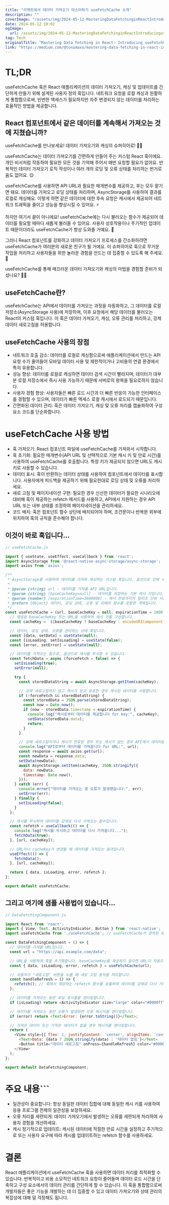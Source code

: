 ```yaml
---
title: "리액트에서 데이터 가져오기 마스터하기 useFetchCache 소개"
description: ""
coverImage: "/assets/img/2024-05-12-MasteringDataFetchinginReactIntroducinguseFetchCache_0.png"
date: 2024-05-12 19:02
ogImage: 
  url: /assets/img/2024-05-12-MasteringDataFetchinginReactIntroducinguseFetchCache_0.png
tag: Tech
originalTitle: "Mastering Data Fetching in React: Introducing useFetchCache"
link: "https://medium.com/@tonimaxx/mastering-data-fetching-in-react-introducing-usefetchcache-12954d09e8fb"
---
```



# TL;DR

useFetchCache 훅은 React 애플리케이션의 데이터 가져오기, 캐싱 및 업데이트를 간단하게 만들기 위해 설계된 사용자 정의 훅입니다. 네트워크 요청을 로컬 캐싱과 원활하게 통합함으로써, 빈번한 액세스가 필요하지만 자주 변경되지 않는 데이터를 처리하는 효율적인 방법을 제공합니다.

## React 컴포넌트에서 같은 데이터를 계속해서 가져오는 것에 지쳤습니까?

useFetchCache를 만나보세요! 데이터 가져오기와 캐싱의 슈퍼히어로! 🦸‍♂️



useFetchCache는 데이터 가져오기를 간편하게 만들어 주는 커스텀 React 훅이에요. 개인 비서처럼 작동하여 필요한 모든 것을 기억해 주어서 매번 요청할 필요가 없어요. 반복적인 데이터 가져오기 로직 작성이나 여러 개의 로딩 및 오류 상태를 처리하는 번거로움도 없어요. 😌

useFetchCache를 사용하면 API URL과 필요한 매개변수를 제공하고, 후는 모두 맡기면 돼요. 데이터를 가져오고 로딩 상태를 처리하며, AsyncStorage를 사용하여 결과를 로컬로 캐싱해요. 이렇게 하면 같은 데이터에 대한 후속 요청은 캐시에서 제공되어 네트워크 트래픽을 줄이고 성능을 향상시킬 수 있어요. ⚡

하지만 여기서 끝이 아니에요! useFetchCache에는 다시 불러오는 함수가 제공되어 데이터를 필요할 때마다 새롭게 불러올 수 있어요. 사용자 상호작용이나 주기적인 업데이트 때문이더라도 useFetchCache가 항상 도와줄 거예요. 🔄

그러니 React 컴포넌트를 강화하고 데이터 가져오기 프로세스를 간소화하려면 useFetchCache가 여러분의 새로운 친구가 될 거에요. 이 슈퍼히어로 훅으로 무거운 작업을 처리하고 사용자들을 위한 놀라운 경험을 만드는 데 집중할 수 있도록 해 주세요. 💯



useFetchCache를 통해 매끄러운 데이터 가져오기와 캐싱의 마법을 경험할 준비가 되셨나요? 🚀✨

## useFetchCache란?

useFetchCache는 API에서 데이터를 가져오는 과정을 자동화하고, 그 데이터를 로컬 저장소(AsyncStorage 사용)에 저장하며, 이후 요청에서 해당 데이터를 불러오는 React의 커스텀 훅입니다. 이 훅은 데이터 가져오기, 캐싱, 오류 관리를 처리하고, 강제 데이터 새로고침을 허용합니다.

## useFetchCache 사용의 장점



- 네트워크 호출 감소: 데이터를 로컬로 캐싱함으로써 애플리케이션에서 만드는 API 요청 수가 줄어들어 모바일 데이터 사용 및 제한적이거나 고비용의 연결 환경에서 특히 유용합니다.
- 성능 향상: 데이터를 로컬로 캐싱하면 데이터 검색 시간이 빨라지며, 데이터가 대부분 로컬 저장소에서 즉시 사용 가능하기 때문에 서버로의 왕복을 필요로하지 않습니다.
- 사용자 경험 향상: 사용자들은 빠른 로드 시간과 더 빠른 반응이 가능한 인터페이스를 경험할 수 있으며, 데이터가 빠른 액세스 로컬 캐시에서 로드되기 때문입니다.
- 간편화된 데이터 관리: 훅은 데이터 가져오기, 캐싱 및 오류 처리를 캡슐화하여 구성 요소 코드를 단순화합니다.

# useFetchCache 사용 방법

- 훅 가져오기: React 컴포넌트 파일에 useFetchCache를 가져와서 시작합니다.
- 훅 초기화: 필요한 매개변수(API URL 및 선택적으로 기본 캐시 키 및 만료 시간)를 사용하여 useFetchCache를 호출합니다. 특정 키가 제공되지 않으면 URL도 캐시 키로 사용할 수 있습니다.
- 데이터 표시: 훅이 반환하는 데이터 상태를 사용하여 컴포넌트에서 데이터를 표시합니다. 사용자에게 피드백을 제공하기 위해 필요한대로 로딩 상태 및 오류를 처리하세요.
- 새로 고침 및 페이지네이션 구현: 필요한 경우 신선한 데이터가 필요한 시나리오에 대비해 훅이 제공하는 refetch 메서드를 사용하고, API에서 지원하는 경우 API URL 또는 내부 상태를 조정하여 페이지네이션을 관리하세요.
- 코드 배치: 훅은 컴포넌트 함수 상단에 배치되어야 하며, 조건문이나 반복문 외부에 위치하여 훅의 규칙을 준수해야 합니다.

## 이것이 바로 훅입니다…



```js
// useFetchCache.js

import { useState, useEffect, useCallback } from 'react';
import AsyncStorage from '@react-native-async-storage/async-storage';
import axios from 'axios';

/**
 * AsyncStorage를 사용하여 데이터를 가져와 캐싱하는 커스텀 훅입니다. 옵션으로 강제 새로고침이 가능합니다.
 * 
 * @param {string} url - 데이터를 가져올 API URL입니다.
 * @param {string} [baseCacheKey=null] - 데이터를 저장하는 기본 캐시 키입니다. 제공되지 않으면 URL이 기본값으로 사용됩니다.
 * @param {number} [expirationTime=3600000] - 캐시 만료까지의 밀리초 단위 시간입니다 (기본값은 1시간).
 * @return {Object} 데이터, 로딩 상태, 오류 및 리페치 함수를 포함한 객체입니다.
 */
const useFetchCache = (url, baseCacheKey = null, expirationTime = 1000 * 60 * 60) => {
  // 제공된 baseCacheKey 또는 URL을 사용하여 캐시 키를 구성합니다.
  const cacheKey = `${baseCacheKey ? baseCacheKey : encodeURIComponent(url)}`;

  // 데이터, 로딩 상태, 오류를 관리하는 상태 훅입니다.
  const [data, setData] = useState(null);
  const [isLoading, setIsLoading] = useState(false);
  const [error, setError] = useState(null);

  // 데이터를 가져오는 함수로, 옵션으로 캐시를 무시할 수 있습니다.
  const fetchData = async (forceFetch = false) => {
    setIsLoading(true);
    setError(null);

    try {
      const storedDataString = await AsyncStorage.getItem(cacheKey);

      // 강제 새로고침하지 않고 캐시가 있고 유효한 경우 캐시된 데이터를 사용합니다.
      if (!forceFetch && storedDataString) {
        const storedData = JSON.parse(storedDataString);
        const now = Date.now();
        if (now - storedData.timestamp < expirationTime) {
          console.log("캐시로부터 데이터를 제공합니다 for key:", cacheKey);
          setData(storedData.data);
          return;
        }
      }

      // 강제 새로고침이거나 캐시가 만료된 경우 또는 캐시가 없는 경우 API에서 데이터를 가져옵니다.
      console.log("API로부터 데이터를 가져옵니다 for URL:", url);
      const response = await axios.get(url);
      const newData = response.data;
      setData(newData);
      await AsyncStorage.setItem(cacheKey, JSON.stringify({
        data: newData,
        timestamp: Date.now(),
      }));
    } catch (err) {
      console.error("데이터를 가져오는 중 오류가 발생했습니다:", err);
      setError(err);
    } finally {
      setIsLoading(false);
    }
  };

  // 캐시를 무시하여 데이터를 강제로 다시 가져오는 함수입니다.
  const refetch = useCallback(() => {
    console.log("캐시를 무시하고 데이터를 다시 가져옵니다...");
    fetchData(true);
  }, [url, cacheKey]);

  // URL이나 cacheKey가 변경될 때 데이터를 가져오는 효과입니다.
  useEffect(() => {
    fetchData();
  }, [url, cacheKey]);

  return { data, isLoading, error, refetch };
};

export default useFetchCache;
```

## 그리고 여기에 샘플 사용법이 있습니다...

```js
// DataFetchingComponent.js 

import React from 'react';
import { View, Text, ActivityIndicator, Button } from 'react-native';
import useFetchCache from './useFetchCache'; // useFetchCache가 정의된 파일로 올바르게 지정하세요.

const DataFetchingComponent = () => {
  // 데이터를 가져올 URL입니다.
  const url = "https://api.example.com/data";

  // URL을 사용하여 훅을 초기화합니다. baseCacheKey를 제공하지 않으면 URL이 자동으로 캐시 키로 사용됩니다.
  const { data, isLoading, error, refetch } = useFetchCache(url);

  // 사용자가 "새로고침" 버튼을 누를 때 새로 고침 동작을 처리합니다.
  const handleRefresh = () => {
    refetch(); // 훅에서 제공하는 refetch 함수를 호출하여 데이터를 강제로 다시 가져옵니다.
  };

  // 데이터를 가져오는 동안 로딩 표시줄을 렌더링합니다.
  if (isLoading) return <ActivityIndicator size="large" color="#0000ff" />;

  // 데이터를 가져오는 동안 오류가 발생하면 오류 메시지를 렌더링합니다.
  if (error) return <Text>Error: {error.toString()}</Text>;

  // 가져온 데이터 또는 가져온 데이터가 없을 경우 메시지를 렌더링합니다.
  return (
    <View style={{ flex: 1, justifyContent: 'center', alignItems: 'center' }}>
      <Text>Data: {data ? JSON.stringify(data) : '데이터 없음'}</Text>
      <Button title="데이터 새로고침" onPress={handleRefresh} color="#0000ff" />
    </View>
  );
};

export default DataFetchingComponent;
```

# 주요 내용```



- 일관성이 중요합니다: 항상 동일한 데이터 집합에 대해 동일한 캐시 키를 사용하여 응용 프로그램 전체의 일관성을 보장하세요.
- 오류 처리를 세련되게: 데이터 가져오기에서 발생하는 오류를 세련되게 처리하여 사용자 경험을 개선하세요.
- 캐시 정기적으로 업데이트: 캐시된 데이터에 적절한 만료 시간을 설정하고 주기적으로 또는 사용자 요구에 따라 캐시를 업데이트하는 refetch 함수를 사용하세요.

# 결론

React 애플리케이션에서 useFetchCache 훅을 사용하면 데이터 처리를 최적화할 수 있습니다. 반복적이고 비용 소모적인 네트워크 요청이 줄어들며 데이터 로드 시간을 단축하고 구성 요소에서의 데이터 관리를 간단하게 할 수 있습니다. 이 훅을 통합함으로써 개발자들은 좋은 기능을 개발하는 데 더 집중할 수 있고 데이터 가져오기와 상태 관리의 복잡성에 대해 덜 걱정해도 됩니다.